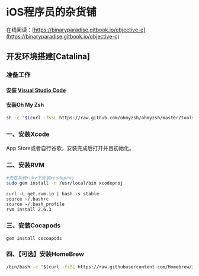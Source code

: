 # iOS程序员的杂货铺

在线阅读：[https://binaryparadise.gitbook.io/objective-c](https://binaryparadise.gitbook.io/objective-c)

## 开发环境搭建[Catalina]

### 准备工作

#### 安装 [Visual Studio Code](https://code.visualstudio.com)


#### 安装Oh My Zsh

```bash
sh -c "$(curl -fsSL https://raw.github.com/ohmyzsh/ohmyzsh/master/tools/install.sh)"
```

### 一、安装Xcode

App Store或者自行谷歌，安装完成后打开并且初始化。

### 二、安装RVM

```bash
#先在系统ruby下安装xcodeproj
sudo gem install -n /usr/local/bin xcodeproj
```



```bas
curl -L get.rvm.io | bash -s stable
source ~/.bashrc
source ~/.bash_profile
rvm install 2.6.3
```



### 三、安装Cocapods

```shell
gem install cocoapods
```



### 四、【可选】安装HomeBrew

```bash
/bin/bash -c "$(curl -fsSL https://raw.githubusercontent.com/Homebrew/install/master/install.sh)"
```



